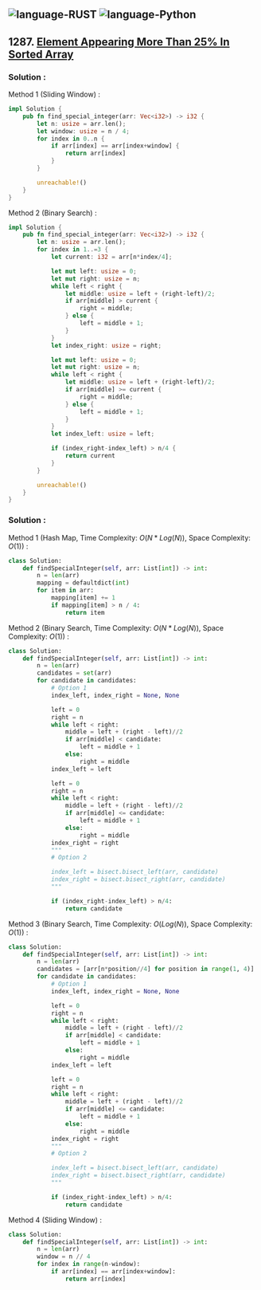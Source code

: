 ![language-RUST](https://img.shields.io/badge/RUST-8d4004?style=for-the-badge&logo=RUST)
![language-Python](https://img.shields.io/badge/Python-ffd43b?style=for-the-badge&logo=PYTHON)
---

## 1287. [Element Appearing More Than 25% In Sorted Array](https://leetcode.com/problems/element-appearing-more-than-25-in-sorted-array)

### Solution :

Method 1 (Sliding Window) :
```rust
impl Solution {
    pub fn find_special_integer(arr: Vec<i32>) -> i32 {
        let n: usize = arr.len();
        let window: usize = n / 4;
        for index in 0..n {
            if arr[index] == arr[index+window] {
                return arr[index]
            }
        }

        unreachable!()
    }
}
```

Method 2 (Binary Search) :
```rust
impl Solution {
    pub fn find_special_integer(arr: Vec<i32>) -> i32 {
        let n: usize = arr.len();
        for index in 1..=3 {
            let current: i32 = arr[n*index/4];

            let mut left: usize = 0;
            let mut right: usize = n;
            while left < right {
                let middle: usize = left + (right-left)/2;
                if arr[middle] > current {
                    right = middle;
                } else {
                    left = middle + 1;
                }
            }
            let index_right: usize = right;

            let mut left: usize = 0;
            let mut right: usize = n;
            while left < right {
                let middle: usize = left + (right-left)/2;
                if arr[middle] >= current {
                    right = middle;
                } else {
                    left = middle + 1;
                }
            }
            let index_left: usize = left;

            if (index_right-index_left) > n/4 {
                return current
            }
        }

        unreachable!()
    }
}
```

### Solution :

Method 1 (Hash Map, Time Complexity: $O(N*Log(N))$, Space Complexity: $O(1)$) :
```python
class Solution:
    def findSpecialInteger(self, arr: List[int]) -> int:
        n = len(arr)
        mapping = defaultdict(int)
        for item in arr:
            mapping[item] += 1
            if mapping[item] > n / 4:
                return item
```

Method 2 (Binary Search, Time Complexity: $O(N*Log(N))$, Space Complexity: $O(1)$) :
```python
class Solution:
    def findSpecialInteger(self, arr: List[int]) -> int:
        n = len(arr)
        candidates = set(arr)
        for candidate in candidates:
            # Option 1
            index_left, index_right = None, None

            left = 0
            right = n
            while left < right:
                middle = left + (right - left)//2
                if arr[middle] < candidate:
                    left = middle + 1
                else:
                    right = middle
            index_left = left

            left = 0
            right = n
            while left < right:
                middle = left + (right - left)//2
                if arr[middle] <= candidate:
                    left = middle + 1
                else:
                    right = middle
            index_right = right
            """
            # Option 2

            index_left = bisect.bisect_left(arr, candidate)
            index_right = bisect.bisect_right(arr, candidate)
            """

            if (index_right-index_left) > n/4:
                return candidate
```

Method 3 (Binary Search, Time Complexity: $O(Log(N))$, Space Complexity: $O(1)$) :
```python
class Solution:
    def findSpecialInteger(self, arr: List[int]) -> int:
        n = len(arr)
        candidates = [arr[n*position//4] for position in range(1, 4)]
        for candidate in candidates:
            # Option 1
            index_left, index_right = None, None

            left = 0
            right = n
            while left < right:
                middle = left + (right - left)//2
                if arr[middle] < candidate:
                    left = middle + 1
                else:
                    right = middle
            index_left = left

            left = 0
            right = n
            while left < right:
                middle = left + (right - left)//2
                if arr[middle] <= candidate:
                    left = middle + 1
                else:
                    right = middle
            index_right = right
            """
            # Option 2

            index_left = bisect.bisect_left(arr, candidate)
            index_right = bisect.bisect_right(arr, candidate)
            """

            if (index_right-index_left) > n/4:
                return candidate
```

Method 4 (Sliding Window) :
```python
class Solution:
    def findSpecialInteger(self, arr: List[int]) -> int:
        n = len(arr)
        window = n // 4
        for index in range(n-window):
            if arr[index] == arr[index+window]:
                return arr[index]
```
